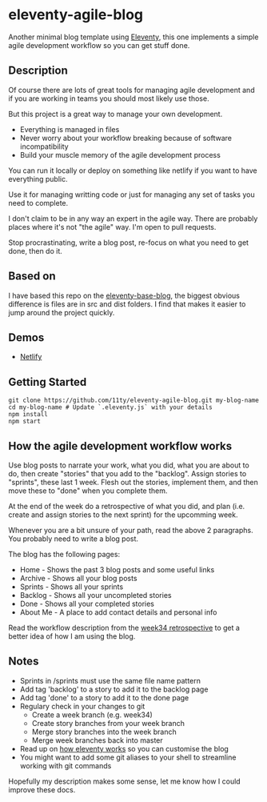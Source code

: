 # eleventy-agile-blog

Another minimal blog template using [Eleventy](https://github.com/11ty/eleventy), this one implements a simple agile development workflow so you can get stuff done.

## Description

Of course there are lots of great tools for managing agile development and if you are working in teams you should most likely use those. 

But this project is a great way to manage your own development.

- Everything is managed in files
- Never worry about your workflow breaking because of software incompatibility
- Build your muscle memory of the agile development process

You can run it locally or deploy on something like netlify if you want to have everything public.

Use it for managing writting code or just for managing any set of tasks you need to complete.

I don't claim to be in any way an expert in the agile way. There are probably places where it's not "the agile" way. I'm open to pull requests.

Stop procrastinating, write a blog post, re-focus on what you need to get done, then do it.

## Based on

I have based this repo on the [eleventy-base-blog](https://github.com/11ty/eleventy-base-blog), the biggest obvious difference is files are in src and dist folders. I find that makes it easier to jump around the project quickly.

## Demos

* [Netlify](https://festive-haibt-b7ead0.netlify.app)

## Getting Started

```
git clone https://github.com/11ty/eleventy-agile-blog.git my-blog-name
cd my-blog-name # Update `.eleventy.js` with your details
npm install
npm start
```

## How the agile development workflow works

Use blog posts to narrate your work, what you did, what you are about to do, then create "stories" that you add to the "backlog". Assign stories to "sprints", these last 1 week. Flesh out the stories, implement them, and then move these to "done" when you complete them. 

At the end of the week do a retrospective of what you did, and plan (i.e. create and assign stories to the next sprint) for the upcomming week.

Whenever you are a bit unsure of your path, read the above 2 paragraphs. You probably need to write a blog post.

The blog has the following pages:

- Home - Shows the past 3 blog posts and some useful links
- Archive - Shows all your blog posts
- Sprints - Shows all your sprints
- Backlog - Shows all your uncompleted stories
- Done - Shows all your completed stories
- About Me - A place to add contact details and personal info

Read the workflow description from the [week34 retrospective](/stories/retrospective-week34/#workflow) to get a better idea of how I am using the blog.

## Notes

- Sprints in /sprints must use the same file name pattern
- Add tag 'backlog' to a story to add it to the backlog page
- Add tag 'done' to a story to add it to the done page
- Regulary check in your changes to git
  - Create a week branch (e.g. week34)
  - Create story branches from your week branch
  - Merge story branches into the week branch
  - Merge week branches back into master
- Read up on [how eleventy works](https://www.11ty.dev/docs) so you can customise the blog
- You might want to add some git aliases to your shell to streamline working with git commands

Hopefully my description makes some sense, let me know how I could improve these docs.